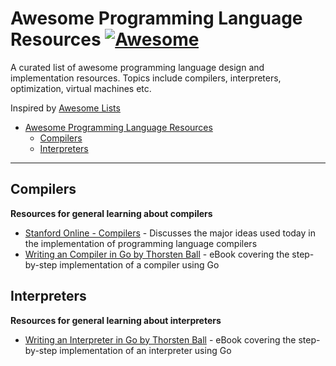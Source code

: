 # Awesome Programming Language Resources [![Awesome](https://awesome.re/badge.svg)](https://awesome.re)
A curated list of awesome programming language design and implementation resources. Topics include compilers, interpreters, optimization, virtual machines etc.

Inspired by [Awesome Lists](https://github.com/sindresorhus/awesome)

- [Awesome Programming Language Resources](#awesome-pl-resources)
  - [Compilers](#compilers)
  - [Interpreters](#interpreters)

---

## Compilers
**Resources for general learning about compilers**
- [Stanford Online - Compilers](https://online.stanford.edu/courses/soe-ycscs1-compilers) - Discusses the major ideas used today in the implementation of programming language compilers
- [Writing an Compiler in Go by Thorsten Ball](https://compilerbook.com/) - eBook covering the step-by-step implementation of a compiler using Go


## Interpreters
**Resources for general learning about interpreters**
- [Writing an Interpreter in Go by Thorsten Ball](https://interpreterbook.com/) - eBook covering the step-by-step implementation of an interpreter using Go
